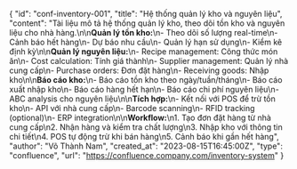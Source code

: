 {
    "id": "conf-inventory-001",
    "title": "Hệ thống quản lý kho và nguyên liệu",
    "content": "Tài liệu mô tả hệ thống quản lý kho, theo dõi tồn kho và nguyên liệu cho nhà hàng.\n\n**Quản lý tồn kho:**\n- Theo dõi số lượng real-time\n- Cảnh báo hết hàng\n- Dự báo nhu cầu\n- Quản lý hạn sử dụng\n- Kiểm kê định kỳ\n\n**Quản lý nguyên liệu:**\n- Recipe management: Công thức món ăn\n- Cost calculation: Tính giá thành\n- Supplier management: Quản lý nhà cung cấp\n- Purchase orders: Đơn đặt hàng\n- Receiving goods: Nhập kho\n\n**Báo cáo kho:**\n- Báo cáo tồn kho theo ngày/tuần/tháng\n- Báo cáo xuất nhập kho\n- Báo cáo hàng hết hạn\n- Báo cáo chi phí nguyên liệu\n- ABC analysis cho nguyên liệu\n\n**Tích hợp:**\n- Kết nối với POS để trừ tồn kho\n- API với nhà cung cấp\n- Barcode scanning\n- RFID tracking (optional)\n- ERP integration\n\n**Workflow:**\n1. Tạo đơn đặt hàng từ nhà cung cấp\n2. Nhận hàng và kiểm tra chất lượng\n3. Nhập kho với thông tin chi tiết\n4. POS tự động trừ khi bán hàng\n5. Cảnh báo khi gần hết hàng",
    "author": "Võ Thành Nam",
    "created_at": "2023-08-15T16:45:00Z",
    "type": "confluence",
    "url": "https://confluence.company.com/inventory-system"
}